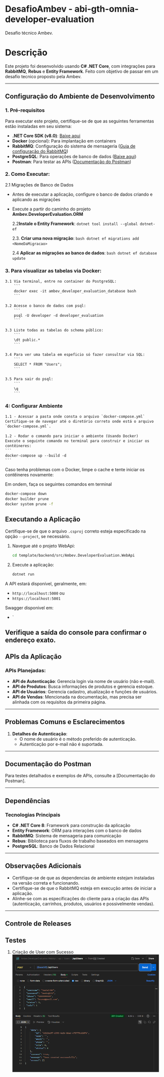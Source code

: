 # DesafioAmbev - abi-gth-omnia-developer-evaluation
Desafio técnico Ambev.

# Descrição

Este projeto foi desenvolvido usando **C# .NET Core**, com integrações para **RabbitMQ**, **Rebus** e **Entity Framework**. Feito com objetivo de passar em um desafio tecnico proposto pela Ambev. 

---

## Configuração do Ambiente de Desenvolvimento

### 1. **Pré-requisitos**
Para executar este projeto, certifique-se de que as seguintes ferramentas estão instaladas em seu sistema:
- **.NET Core SDK (v8.0)**: [Baixe aqui](https://dotnet.microsoft.com/pt-br/download/dotnet/thank-you/sdk-8.0.408-windows-x64-installer)
- **Docker** (opcional): Para implantação em containers
- **RabbitMQ**: Configuração do sistema de mensageria ([Guia de configuração do RabbitMQ](https://www.rabbitmq.com/documentation.html))
- **PostgreSQL**: Para operações de banco de dados ([Baixe aqui](https://www.enterprisedb.com/downloads/postgres-postgresql-downloads))
- **Postman**: Para testar as APIs ([Documentação do Postman]())

### 2. **Como Executar**:

2.1 Migrações de Banco de Dados
- Antes de executar a aplicação, configure o banco de dados criando e aplicando as migrações
- Execute a partir do caminho do projeto **Ambev.DeveloperEvaluation.ORM**

    2.2**Instale o Entity Framework**:
        ```
        dotnet tool install --global dotnet-ef
        ```

    2.3. **Criar uma nova migração**:
        ```bash
        dotnet ef migrations add <NomeDaMigracao>
        ```

    2.4 **Aplicar as migrações ao banco de dados**:
        ```bash
        dotnet ef database update
        ```

### 3. **Para visualizar as tabelas via Docker**: 
    
    3.1 Via terminal, entre no container do PostgreSQL:
        ```
        docker exec -it ambev_developer_evaluation_database bash
        ```

    3.2 Acesse o banco de dados com psql:
        ```
        psql -U developer -d developer_evaluation
        ``` 

    3.3 Liste todas as tabelas do schema público:
        ```
        \dt public.*
        ```

    3.4 Para ver uma tabela em espeficio só fazer consultar via SQL:
        ```
        SELECT * FROM "Users";
        ```

    3.5 Para sair do psql:
        ```
        \q
        ```


### 4: Configurar Ambiente

    1.1 - Acessar a pasta onde consta o arquivo `docker-compose.yml`
    Certifique-se de navegar até o diretório correto onde está o arquivo `docker-compose.yml`.

    1.2 - Rodar o comando para iniciar o ambiente (Usando Docker)
    Execute o seguinte comando no terminal para construir e iniciar os contêineres:
    ```
    docker-compose up --build -d
    ```

Caso tenha problemas com o Docker, limpe o cache e tente iniciar os contêineres novamente:

Em ondem, faça os seguintes comandos em terminal
```bash
docker-compose down
docker builder prune
docker system prune -f
```

## Executando a Aplicação

Certifique-se de que o arquivo `.csproj` correto esteja especificado na opção `--project`, se necessário.

1. Navegue até o projeto WebApi:
    ```bash
    cd template/backend/src/Ambev.DeveloperEvaluation.WebApi
    ```

2. Execute a aplicação:
    ```bash
    dotnet run
    ```

A API estará disponível, geralmente, em:
- `http://localhost:5000` ou 
- `https://localhost:5001`

Swagger disponivel em: 
- `

Verifique a saída do console para confirmar o endereço exato.
---

## APIs da Aplicação

### APIs Planejadas:
- **API de Autenticação**: Gerencia login via nome de usuário (não e-mail).
- **API de Produtos**: Busca informações de produtos e gerencia estoque.
- **API de Usuários**: Gerencia cadastro, atualização e funções de usuários.
- **API de Vendas**: Mencionada na documentação, mas precisa ser alinhada com os requisitos da primeira página.

---

## Problemas Comuns e Esclarecimentos

1. **Detalhes de Autenticação**:
   - O nome de usuário é o método preferido de autenticação.
   - Autenticação por e-mail não é suportada.

---

## Documentação do Postman

Para testes detalhados e exemplos de APIs, consulte a [Documentação do Postman].

---

## Dependências

### Tecnologias Principais
- **C# .NET Core 8**: Framework para construção da aplicação
- **Entity Framework**: ORM para interações com o banco de dados
- **RabbitMQ**: Sistema de mensageria para comunicação
- **Rebus**: Biblioteca para fluxos de trabalho baseados em mensagens
- **PostgreSQL**: Banco de Dados Relacional

---

## Observações Adicionais

- Certifique-se de que as dependencias de ambiente estejam instaladas na versão correta e funcionando.
- Certifique-se de que o RabbitMQ esteja em execução antes de iniciar a aplicação.
- Alinhe-se com as especificações do cliente para a criação das APIs (autenticação, carrinhos, produtos, usuários e possivelmente vendas).

---

## Controle de Releases

## Testes

1. Criação de User com Sucesso
![alt text](Imagens/image.png)


